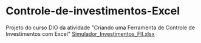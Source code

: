# Controle-de-investimentos-Excel
Projeto do curso DIO da atividade "Criando uma Ferramenta de Controle de Investimentos com Excel"
[Simulador_Investimentos_FII.xlsx](https://github.com/user-attachments/files/20987893/Simulador_Investimentos_FII.xlsx)
